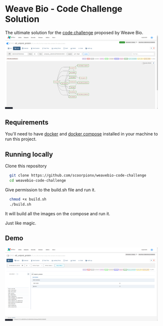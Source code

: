 # Weave Bio - Code Challenge Solution

The ultimate solution for the [code challenge](https://github.com/weavebio/data-engineering-coding-challenge) proposed by Weave Bio.
![](https://github.com/scoorpionx/weavebio-code-challenge/blob/main/upload/header.gif)

## Requirements

You'll need to have [docker](https://docs.docker.com/engine/install/) and [docker compose](https://docs.docker.com/compose/install/) installed in your machine to run this project.

## Running locally

Clone this repository

```bash
  git clone https://github.com/scoorpionx/weavebio-code-challenge
  cd weavebio-code-challenge
```

Give permission to the build.sh file and run it.

```bash
  chmod +x build.sh
  ./build.sh
```

It will build all the images on the compose and run it.

Just like magic.

## Demo

![](https://github.com/scoorpionx/weavebio-code-challenge/blob/main/upload/demo.gif)
